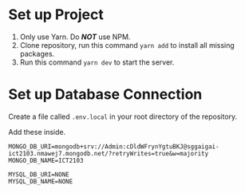 # Set up Project

1. Only use Yarn. Do **_NOT_** use NPM.
2. Clone repository, run this command `yarn add` to install all missing packages.
3. Run this command `yarn dev` to start the server.

# Set up Database Connection

Create a file called `.env.local` in your root directory of the repository.

Add these inside.

```
MONGO_DB_URI=mongodb+srv://Admin:cDldWFrynYgtuBKJ@sggaigai-ict2103.nmawej7.mongodb.net/?retryWrites=true&w=majority
MONGO_DB_NAME=ICT2103

MYSQL_DB_URI=NONE
MYSQL_DB_NAME=NONE
```
